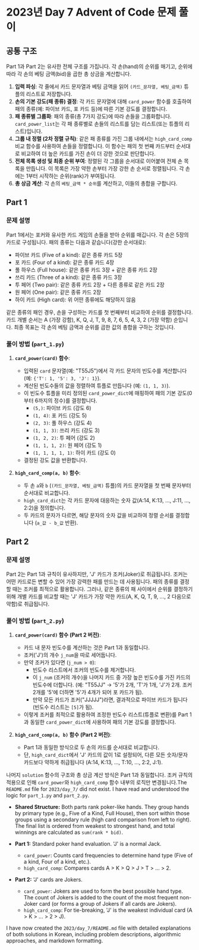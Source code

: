 # 2023년 Day 7 Advent of Code 문제 풀이

## 공통 구조

Part 1과 Part 2는 유사한 전체 구조를 가집니다. 각 손(hand)의 순위를 매기고, 순위에 따라 각 손의 베팅 금액(bid)을 곱한 총 상금을 계산합니다.

1.  **입력 파싱**: 각 줄에서 카드 문자열과 베팅 금액을 읽어 `(카드_문자열, 베팅_금액)` 튜플의 리스트로 저장합니다.
2.  **손의 기본 강도(패 종류) 결정**: 각 카드 문자열에 대해 `card_power` 함수를 호출하여 패의 종류(예: 파이브 카드, 포 카드 등)에 따른 기본 강도를 결정합니다.
3.  **패 종류별 그룹화**: 패의 종류(총 7가지 강도)에 따라 손들을 그룹화합니다. `card_power_list`는 각 패 종류별로 손들의 리스트를 담는 리스트(또는 튜플의 리스트)입니다.
4.  **그룹 내 정렬 (2차 정렬 규칙)**: 같은 패 종류를 가진 그룹 내에서는 `high_card_comp` 비교 함수를 사용하여 손들을 정렬합니다. 이 함수는 패의 첫 번째 카드부터 순서대로 비교하여 더 높은 카드를 가진 손이 더 강한 것으로 판단합니다.
5.  **전체 목록 생성 및 최종 순위 부여**: 정렬된 각 그룹을 순서대로 이어붙여 전체 손 목록을 만듭니다. 이 목록은 가장 약한 손부터 가장 강한 손 순서로 정렬됩니다. 각 손에는 1부터 시작하는 순위(rank)가 부여됩니다.
6.  **총 상금 계산**: 각 손의 `베팅_금액 * 순위`를 계산하고, 이들의 총합을 구합니다.

## Part 1

### 문제 설명

Part 1에서는 포커와 유사한 카드 게임의 손들을 받아 순위를 매깁니다. 각 손은 5장의 카드로 구성됩니다. 패의 종류는 다음과 같습니다(강한 순서대로):
*   파이브 카드 (Five of a kind): 같은 종류 카드 5장
*   포 카드 (Four of a kind): 같은 종류 카드 4장
*   풀 하우스 (Full house): 같은 종류 카드 3장 + 같은 종류 카드 2장
*   쓰리 카드 (Three of a kind): 같은 종류 카드 3장
*   투 페어 (Two pair): 같은 종류 카드 2장 + 다른 종류로 같은 카드 2장
*   원 페어 (One pair): 같은 종류 카드 2장
*   하이 카드 (High card): 위 어떤 종류에도 해당하지 않음

같은 종류의 패인 경우, 손을 구성하는 카드를 첫 번째부터 비교하여 순위를 결정합니다. 카드 개별 순서는 A (가장 강함), K, Q, J, T, 9, 8, 7, 6, 5, 4, 3, 2 (가장 약함) 순입니다. 최종 목표는 각 손의 베팅 금액과 순위를 곱한 값의 총합을 구하는 것입니다.

### 풀이 방법 (`part_1.py`)

1.  **`card_power(card)` 함수**:
    *   입력된 `card` 문자열(예: "T55J5")에서 각 카드 문자의 빈도수를 계산합니다 (예: `{'T': 1, '5': 3, 'J': 1}`).
    *   계산된 빈도수들의 값을 정렬하여 튜플로 만듭니다 (예: `(1, 1, 3)`).
    *   이 빈도수 튜플을 미리 정의된 `card_power_dict`에 매핑하여 패의 기본 강도(0부터 6까지의 정수)를 결정합니다.
        *   `(5,)`: 파이브 카드 (강도 6)
        *   `(1, 4)`: 포 카드 (강도 5)
        *   `(2, 3)`: 풀 하우스 (강도 4)
        *   `(1, 1, 3)`: 쓰리 카드 (강도 3)
        *   `(1, 2, 2)`: 투 페어 (강도 2)
        *   `(1, 1, 1, 2)`: 원 페어 (강도 1)
        *   `(1, 1, 1, 1, 1)`: 하이 카드 (강도 0)
    *   결정된 강도 값을 반환합니다.

2.  **`high_card_comp(a, b)` 함수**:
    *   두 손 `a`와 `b` (`(카드_문자열, 베팅_금액)` 튜플)의 카드 문자열을 첫 번째 문자부터 순서대로 비교합니다.
    *   `high_card_dict`는 각 카드 문자에 대응하는 숫자 값(A:14, K:13, ..., J:11, ..., 2:2)을 정의합니다.
    *   두 카드의 문자가 다르면, 해당 문자의 숫자 값을 비교하여 정렬 순서를 결정합니다 (`a_값 - b_값` 반환).

## Part 2

### 문제 설명

Part 2는 Part 1과 규칙이 유사하지만, 'J' 카드가 조커(Joker)로 취급됩니다. 조커는 어떤 카드로든 변할 수 있어 가장 강력한 패를 만드는 데 사용됩니다. 패의 종류를 결정할 때는 조커를 최적으로 활용합니다.
그러나, 같은 종류의 패 사이에서 순위를 결정하기 위해 개별 카드를 비교할 때는 'J' 카드가 가장 약한 카드(A, K, Q, T, 9, ..., 2 다음으로 약함)로 취급됩니다.

### 풀이 방법 (`part_2.py`)

1.  **`card_power(card)` 함수 (Part 2 버전)**:
    *   카드 내 문자 빈도수를 계산하는 것은 Part 1과 동일합니다.
    *   조커('J')의 개수 `j_num`을 따로 세어둡니다.
    *   만약 조커가 있다면 (`j_num > 0`):
        *   빈도수 리스트에서 조커의 빈도수를 제거합니다.
        *   이 `j_num` (조커의 개수)을 나머지 카드 중 가장 높은 빈도수를 가진 카드의 빈도수에 더합니다. (예: "T55JJ" -> '5'가 2개, 'T'가 1개, 'J'가 2개. 조커 2개를 '5'에 더하면 '5'가 4개가 되어 포 카드가 됨).
        *   만약 모든 카드가 조커("JJJJJ")라면, 결과적으로 파이브 카드가 됩니다 (빈도수 리스트는 `[5]`가 됨).
    *   이렇게 조커를 최적으로 활용하여 조정한 빈도수 리스트(튜플로 변환)를 Part 1과 동일한 `card_power_dict`에 사용하여 패의 기본 강도를 결정합니다.

2.  **`high_card_comp(a, b)` 함수 (Part 2 버전)**:
    *   Part 1과 동일한 방식으로 두 손의 카드를 순서대로 비교합니다.
    *   단, `high_card_dict`에서 'J' 카드의 값이 1로 설정되어, 다른 모든 숫자/문자 카드보다 약하게 취급됩니다 (A:14, K:13, ..., T:10, ..., 2:2, J:1).

나머지 `solution` 함수의 구조와 총 상금 계산 방식은 Part 1과 동일합니다. 조커 규칙의 적용으로 인해 `card_power`와 `high_card_comp` 함수 내부의 로직만 변경됩니다.The `README.md` file for `2023/day_7/` did not exist.
I have read and understood the logic for `part_1.py` and `part_2.py`.

-   **Shared Structure:** Both parts rank poker-like hands. They group hands by primary type (e.g., Five of a Kind, Full House), then sort within those groups using a secondary rule (high card comparison from left to right). The final list is ordered from weakest to strongest hand, and total winnings are calculated as `sum(rank * bid)`.

-   **Part 1:** Standard poker hand evaluation. 'J' is a normal Jack.
    -   `card_power`: Counts card frequencies to determine hand type (Five of a kind, Four of a kind, etc.).
    -   `high_card_comp`: Compares cards A > K > Q > J > T > ... > 2.

-   **Part 2:** 'J' cards are Jokers.
    -   `card_power`: Jokers are used to form the best possible hand type. The count of Jokers is added to the count of the most frequent non-Joker card (or forms a group of Jokers if all cards are Jokers).
    -   `high_card_comp`: For tie-breaking, 'J' is the weakest individual card (A > K > ... > 2 > J).

I have now created the `2023/day_7/README.md` file with detailed explanations of both solutions in Korean, including problem descriptions, algorithmic approaches, and markdown formatting.

